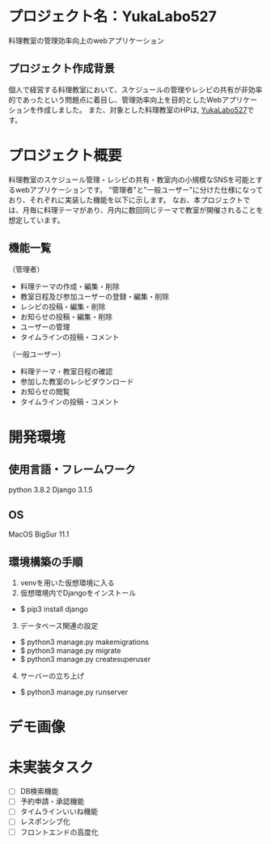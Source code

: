 # プロジェクト名：YukaLabo527
料理教室の管理効率向上のwebアプリケーション

## プロジェクト作成背景
個人で経営する料理教室において、スケジュールの管理やレシピの共有が非効率的であったという問題点に着目し、管理効率向上を目的としたWebアプリケーションを作成しました。
また、対象とした料理教室のHPは,
[YukaLabo527](https://yukalabo527.hatenablog.com/)です。

# プロジェクト概要
料理教室のスケジュール管理・レシピの共有・教室内の小規模なSNSを可能とするwebアプリケーションです。
"管理者"と"一般ユーザー"に分けた仕様になっており、それぞれに実装した機能を以下に示します。
なお、本プロジェクトでは、月毎に料理テーマがあり、月内に数回同じテーマで教室が開催されることを想定しています。

## 機能一覧
（管理者）
- 料理テーマの作成・編集・削除
- 教室日程及び参加ユーザーの登録・編集・削除
- レシピの投稿・編集・削除
- お知らせの投稿・編集・削除
- ユーザーの管理
- タイムラインの投稿・コメント

（一般ユーザー）
- 料理テーマ・教室日程の確認
- 参加した教室のレシピダウンロード
- お知らせの閲覧
- タイムラインの投稿・コメント

# 開発環境
## 使用言語・フレームワーク
python 3.8.2
Django 3.1.5

## OS
MacOS BigSur 11.1

## 環境構築の手順
1. venvを用いた仮想環境に入る
2. 仮想環境内でDjangoをインストール
  - $ pip3 install django
3. データベース関連の設定
  - $ python3 manage.py makemigrations
  - $ python3 manage.py migrate
  - $ python3 manage.py createsuperuser
4. サーバーの立ち上げ
  - $ python3 manage.py runserver

# デモ画像

# 未実装タスク
- [ ] DB検索機能
- [ ] 予約申請・承認機能
- [ ] タイムラインいいね機能
- [ ] レスポンシブ化
- [ ] フロントエンドの高度化
